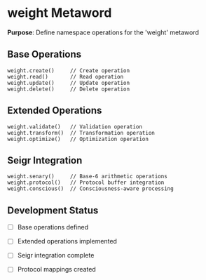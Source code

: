 # weight Metaword

**Purpose**: Define namespace operations for the 'weight' metaword

## Base Operations

```hyphos
weight.create()     // Create operation
weight.read()       // Read operation  
weight.update()     // Update operation
weight.delete()     // Delete operation
```

## Extended Operations

```hyphos
weight.validate()   // Validation operation
weight.transform()  // Transformation operation
weight.optimize()   // Optimization operation
```

## Seigr Integration

```hyphos
weight.senary()     // Base-6 arithmetic operations
weight.protocol()   // Protocol buffer integration
weight.conscious()  // Consciousness-aware processing
```

## Development Status

- [ ] Base operations defined
- [ ] Extended operations implemented  
- [ ] Seigr integration complete
- [ ] Protocol mappings created

